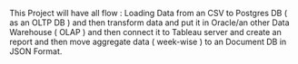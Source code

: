 This Project will have all flow : Loading Data from an CSV to Postgres DB ( as an OLTP DB ) and then transform data and put it in Oracle/an other Data Warehouse ( OLAP ) and then connect it to Tableau server and create an report and then move aggregate data ( week-wise ) to an Document DB in JSON Format.
